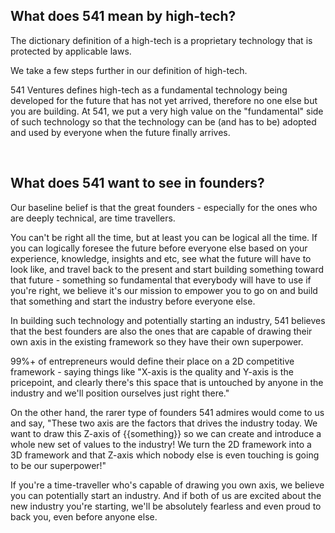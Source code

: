## What does 541 mean by high-tech?

The dictionary definition of a high-tech is a proprietary technology that is protected by applicable laws.

We take a few steps further in our definition of high-tech.

541 Ventures defines high-tech as a fundamental technology being developed for the future that has not yet arrived, therefore no one else but you are building.
At 541, we put a very high value on the "fundamental" side of such technology so that the technology can be (and has to be) adopted and used by everyone when the future finally arrives.


</br>

## What does 541 want to see in founders?

Our baseline belief is that the great founders - especially for the ones who are deeply technical, are time travellers.

You can't be right all the time, but at least you can be logical all the time.
If you can logically foresee the future before everyone else based on your experience, knowledge, insights and etc, see what the future will have to look like, and travel back to the present and start building something toward that future - something so fundamental that everybody will have to use if you're right, we believe it's our mission to empower you to go on and build that something and start the industry before everyone else.

In building such technology and potentially starting an industry, 541 believes that the best founders are also the ones that are capable of drawing their own axis in the existing framework so they have their own superpower.

99%+ of entrepreneurs would define their place on a 2D competitive framework - saying things like "X-axis is the quality and Y-axis is the pricepoint, and clearly there's this space that is untouched by anyone in the industry and we'll position ourselves just right there."

On the other hand, the rarer type of founders 541 admires would come to us and say, "These two axis are the factors that drives the industry today. We want to draw this Z-axis of {{something}} so we can create and introduce a whole new set of values to the industry! We turn the 2D framework into a 3D framework and that Z-axis which nobody else is even touching is going to be our superpower!"

If you're a time-traveller who's capable of drawing you own axis, we believe you can potentially start an industry. And if both of us are excited about the new industry you're starting, we'll be absolutely fearless and even proud to back you, even before anyone else.

</br>


